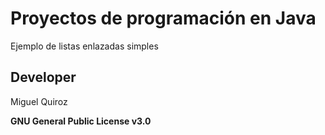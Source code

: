 # Proyectos de programación en Java

Ejemplo de listas enlazadas simples

## Developer
Miguel Quiroz

**GNU General Public License v3.0**